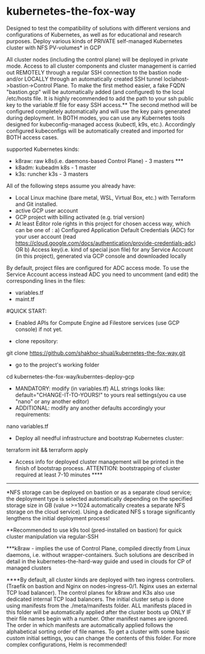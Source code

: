 # kubernetes-the-fox-way

Designed to test the compatibility of solutions with different versions and configurations 
of Kubernetes, as well as for educational and research purposes.
Deploy various kinds of PRIVATE self-managed Kubernetes cluster with NFS PV-volumes*
in GCP

All cluster nodes (including the control plane) will be deployed in private mode. 
Access to all cluster components and cluster management is carried out REMOTELY 
through a regular SSH connection to the bastion node and/or LOCALLY through an 
automatically created SSH tunnel loclahost->bastion->Control Plane. To make the 
first method easier, a fake FQDN "bastion.gcp" will be automatically added (and
 configured) to the local /etc/hosts file. It is highly recommended to add the path 
 to your ssh public key to the variable.tf file for easy SSH access.** The second method 
 will be configured completely automatically and will use the key pairs generated 
 during deployment. In BOTH modes, you can use any Kubernetes tools designed for 
 kubeconfig-managed access (kubectl, k9s, etc.). Accordingly configured kubeconfigs 
 will be automatically created and imported for BOTH access cases.

supported Kubernetes kinds:
- k8raw:  raw k8s(i.e. daemons-based Control Plane) - 3 masters ***
- k8adm:  kubeadm k8s - 1 master
- k3s:    runcher k3s - 3 masters


All of the following steps assume you already have:
- Local Linux machine (bare metal, WSL, Virtual Box, etc.) with Terraform and Git installed.
- active GCP user account
- GCP project with billing activated (e.g. trial version)
- At least  Editor role rights in this project for chosen access way,
 which can be one of :
a) Configured Application Default Credentials (ADC) for your user account 
(read https://cloud.google.com/docs/authentication/provide-credentials-adc)
OR
b) Access key(i.e. kind of special json file) for any Service Account (in this project),
generated via GCP console and downloaded locally  

By default, project files are configured for ADC access mode. To use the Service Account
access instead ADC you need to uncomment (and edit) the corresponding lines in the files:
- variables.tf
- maint.tf

#QUICK START:

- Enabled APIs for Compute Engine ad Filestore services (use GCP console) if not yet.

- clone repository:

 git clone https://github.com/shakhor-shual/kubernetes-the-fox-way.git

- go to the project's working folder

cd kubernetes-the-fox-way/kuberntes-deploy-gcp

- MANDATORY: modify (in variables.tf)  ALL strings looks like: default="CHANGE-IT-TO-YOURS!" 
 to yours real settings(you ca use "nano" or any another editor)
- ADDITIONAL: modify any another defaults accordingly your requirements:

nano variables.tf    
- Deploy all needful infrastructure and bootstrap Kubernetes cluster:

terraform init && terraform apply

 - Access info for deployed cluster management will be printed
 in the finish of bootstrap process.
 ATTENTION: bootstrapping of cluster required at least 7-10 minutes ****

---------------------------------------------------------------------------------------
*NFS storage can be deployed on bastion or as a separate cloud service; the deployment 
type is selected automatically depending on the specified storage size in GB (value >=1024 
automatically creates a separate NFS storage on the cloud service). Using a dedicated NFS s
torage significantly lengthens the initial deployment process!

**Recommended to use k9s tool (pred-installed on bastion) for quick cluster 
manipulation via regular-SSH 
 
***k8raw - implies the use of Control Plane, compiled directly from Linux 
daemons, i.e. without wrapper-containers. Such solutions are described in detail 
in the kubernetes-the-hard-way guide and used in clouds for CP of managed clusters

****By default, all cluster kinds are deployed with two ingress controllers.
(Traefik on bastion and Nginx on nodes-ingress-0/1. Nginx uses an external TCP load 
balancer). The control planes for k8raw and K3s also use dedicated internal TCP load 
balancers. The initial cluster setup is done using manifests from the ./meta/manifests 
folder. ALL manifests placed in this folder will be automatically applied after the 
cluster boots up ONLY IF their file names begin with a number. Other manifest names 
are ignored. The order in which manifests are automatically applied follows the 
alphabetical sorting order of file names. To get a cluster with some basic custom 
initial settings, you can change the contents of this folder. 
For more complex configurations, Helm is recommended!
  
